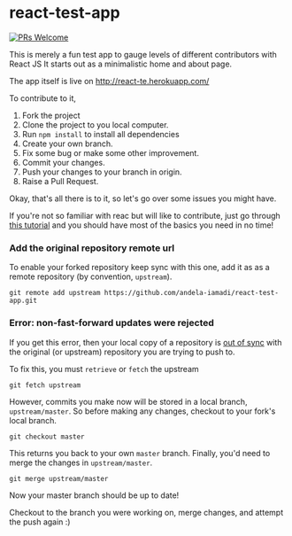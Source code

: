 # react-test-app

[![PRs Welcome](https://img.shields.io/badge/PRs-welcome-brightgreen.svg?style=flat-square)](http://react-te.herokuapp.com/)

This is merely a fun test app to gauge levels of different contributors with React JS
It starts out as a minimalistic home and about page.

The app itself is live on http://react-te.herokuapp.com/


To contribute to it,

1. Fork the project
2. Clone the project to you local computer.
3. Run `npm install` to install all dependencies
4. Create your own branch.
5. Fix some bug or make some other improvement.
6. Commit your changes.
7. Push your changes to your branch in origin.
8. Raise a Pull Request.

Okay, that's all there is to it, so let's go over some issues you might have.

If you're not so familiar with reac but will like to contribute, just go through [this tutorial](http://blog.cent.tech/learn-react-series-iii-dev-environment-like-you-mean-business/) and you should have most of the basics you need in no time!

### Add the original repository remote url

To enable your forked repository keep sync with this one, add it as as a remote repository (by convention, `upstream`).

`git remote add upstream https://github.com/andela-iamadi/react-test-app.git`


### Error: non-fast-forward updates were rejected

If you get this error, then your local copy of a repository is [out of sync](https://help.github.com/articles/syncing-a-fork/) with the original (or upstream) repository you are trying to push to.

To fix this, you must `retrieve` or `fetch` the upstream

`git fetch upstream`

However, commits you make now will be stored in a local branch, `upstream/master`. So before making any changes, checkout to your fork's local branch.

`git checkout master`

This returns you back to your own `master` branch. Finally, you'd need to merge the changes in `upstream/master`.

`git merge upstream/master`

Now your master branch should be up to date!

Checkout to the branch you were working on, merge changes, and attempt the push again :)
